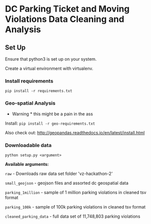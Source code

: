 # DC Parking Ticket and Moving Violations Data Cleaning and Analysis

## Set Up

Ensure that python3 is set up on your system.

Create a virtual environment with virtualenv.

### Install requirements

`pip install -r requirements.txt`

### Geo-spatial Analysis

* Warning * this might be a pain in the ass

Install:
`pip install -r geo-requirements.txt`

Also check out: http://geopandas.readthedocs.io/en/latest/install.html



### Downloadable data

`python setup.py <argument>`

**Available arguments:**

`raw` - Downloads raw data set folder 'vz-hackathon-2'

`small_geojson` - geojson files and assorted dc geospatial data

`parking_1million` - sample of 1 million parking violations in cleaned tsv format

`parking_100k` - sample of 100k parking violations in cleaned tsv format

`cleaned_parking_data` - full data set of 11,748,803 parking violations

